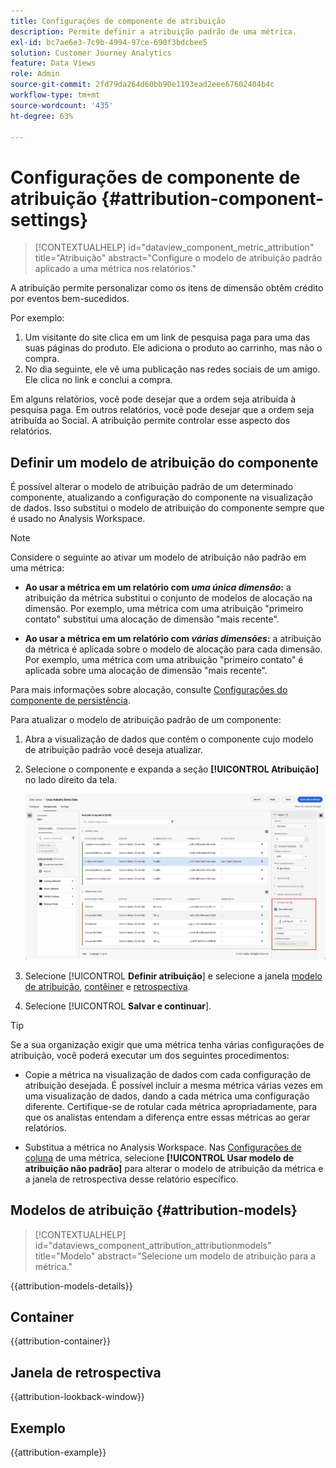 ```yaml
---
title: Configurações de componente de atribuição
description: Permite definir a atribuição padrão de uma métrica.
exl-id: bc7ae6e3-7c9b-4994-97ce-690f3bdcbee5
solution: Customer Journey Analytics
feature: Data Views
role: Admin
source-git-commit: 2fd79da264d60bb90e1193ead2eee67602404b4c
workflow-type: tm+mt
source-wordcount: '435'
ht-degree: 63%

---
```


# Configurações de componente de atribuição {#attribution-component-settings}

<!-- markdownlint-disable MD034 -->

>[!CONTEXTUALHELP]
>id="dataview_component_metric_attribution"
>title="Atribuição"
>abstract="Configure o modelo de atribuição padrão aplicado a uma métrica nos relatórios."

<!-- markdownlint-enable MD034 -->


A atribuição permite personalizar como os itens de dimensão obtêm crédito por eventos bem-sucedidos.

Por exemplo:

1. Um visitante do site clica em um link de pesquisa paga para uma das suas páginas do produto. Ele adiciona o produto ao carrinho, mas não o compra.
2. No dia seguinte, ele vê uma publicação nas redes sociais de um amigo. Ele clica no link e conclui a compra.

Em alguns relatórios, você pode desejar que a ordem seja atribuída à pesquisa paga. Em outros relatórios, você pode desejar que a ordem seja atribuída ao Social. A atribuição permite controlar esse aspecto dos relatórios.

## Definir um modelo de atribuição do componente

É possível alterar o modelo de atribuição padrão de um determinado componente, atualizando a configuração do componente na visualização de dados. Isso substitui o modelo de atribuição do componente sempre que é usado no Analysis Workspace.

>[!NOTE]
>
>Considere o seguinte ao ativar um modelo de atribuição não padrão em uma métrica:
>
>* **Ao usar a métrica em um relatório com *uma única dimensão*:** a atribuição da métrica substitui o conjunto de modelos de alocação na dimensão. Por exemplo, uma métrica com uma atribuição &quot;primeiro contato&quot; substitui uma alocação de dimensão &quot;mais recente&quot;.
>
>* **Ao usar a métrica em um relatório com *várias dimensões*:** a atribuição da métrica é aplicada sobre o modelo de alocação para cada dimensão. Por exemplo, uma métrica com uma atribuição &quot;primeiro contato&quot; é aplicada sobre uma alocação de dimensão &quot;mais recente&quot;.
>
> Para mais informações sobre alocação, consulte [Configurações do componente de persistência](/help/data-views/component-settings/persistence.md).

Para atualizar o modelo de atribuição padrão de um componente:

1. Abra a visualização de dados que contém o componente cujo modelo de atribuição padrão você deseja atualizar.

1. Selecione o componente e expanda a seção **[!UICONTROL Atribuição]** no lado direito da tela.

   ![Janela de visualizações de dados, destacando a opção de definir atribuição](../assets/attribution-settings.png)

1. Selecione [!UICONTROL **Definir atribuição**] e selecione a janela [modelo de atribuição](#attribution-models), [contêiner](#container) e [retrospectiva](#lookback-window).



1. Selecione [!UICONTROL **Salvar e continuar**].

>[!TIP]
>
>Se a sua organização exigir que uma métrica tenha várias configurações de atribuição, você poderá executar um dos seguintes procedimentos:
>
> * Copie a métrica na visualização de dados com cada configuração de atribuição desejada. É possível incluir a mesma métrica várias vezes em uma visualização de dados, dando a cada métrica uma configuração diferente. Certifique-se de rotular cada métrica apropriadamente, para que os analistas entendam a diferença entre essas métricas ao gerar relatórios.
>
> * Substitua a métrica no Analysis Workspace. Nas [Configurações de coluna](/help/analysis-workspace/visualizations/freeform-table/column-row-settings/column-settings.md) de uma métrica, selecione **[!UICONTROL Usar modelo de atribuição não padrão]** para alterar o modelo de atribuição da métrica e a janela de retrospectiva desse relatório específico.

## Modelos de atribuição {#attribution-models}

<!-- markdownlint-disable MD034 -->

>[!CONTEXTUALHELP]
>id="dataviews_component_attribution_attributionmodels"
>title="Modelo"
>abstract="Selecione um modelo de atribuição para a métrica."

<!-- markdownlint-enable MD034 -->

{{attribution-models-details}}

## Container

{{attribution-container}}

## Janela de retrospectiva

{{attribution-lookback-window}}

## Exemplo

{{attribution-example}}
